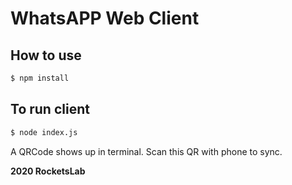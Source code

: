 # WhatsAPP Web Client

## How to use

```bash
$ npm install
```

## To run client

```bash
$ node index.js
```

A QRCode shows up in terminal. Scan this QR with phone to sync.

**2020 RocketsLab**